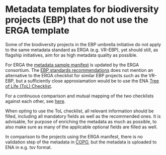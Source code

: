 # Metadata templates for biodiversity projects (EBP) that do not use the ERGA template

Some of the biodiversity projects in the EBP umbrella initiative do not apply to the same metadata standard as ERGA (e.g. VR-EBP), yet should still, as flagship initiatives, aim for as high metadata quality as possible.

For ERGA the [metadata sample manifest](https://github.com/ERGA-consortium/ERGA-sample-manifest) is updated by the ERGA consortium. The [EBP standards recommendations](https://www.pnas.org/doi/10.1073/pnas.2115639118) does not mention an alternative to the ERGA checklist for similar EBP projects such as the VR-EBP, but a sufficiently close approxiamation would be to use the ENA [Tree of Life (ToL) Checklist](https://www.sanger.ac.uk/programme/tree-of-life/). 

For a continuous comparison and mutual mapping of the two checklists against each other, see [here](https://docs.google.com/spreadsheets/d/1DVNLfth_ve9l_s0UkyigOEyot4GHhO87KV0jAUYPhhY/edit#gid=0).

When opting to use the ToL checklist, all relevant information should be filled, including all mandatory fields as well as the recommended ones. It is advisable, for purpose of enriching the metadata as much as possible, to also make sure as many of the applicable optional fields are filled as well. 

In comparison to the projects using the ERGA manifest, there is no validation step of the metadata in [COPO](https://copo-project.org/), but the metadata is uploaded to ENA in e.g. tsv format.
